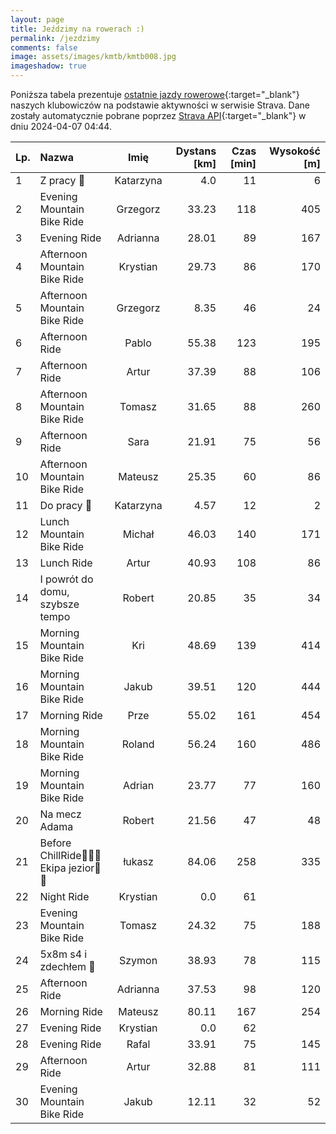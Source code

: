 ```yaml
---
layout: page
title: Jeździmy na rowerach :)
permalink: /jezdzimy
comments: false
image: assets/images/kmtb/kmtb008.jpg
imageshadow: true
---
```


Poniższa tabela prezentuje [ostatnie jazdy rowerowe](https://www.strava.com/clubs/336381){:target="_blank"} naszych klubowiczów na podstawie aktywności w serwisie Strava. Dane zostały automatycznie pobrane poprzez [Strava API](https://developers.strava.com/docs/reference/#api-Clubs-getClubActivitiesById){:target="_blank"} w dniu 2024-04-07 04:44.

Lp. | Nazwa | Imię | Dystans [km] | Czas [min] | Wysokość [m]
:--- | :--- | :---: | ---: | ---: | ---:
1|Z pracy 🚴|Katarzyna|4.0|11|6
2|Evening Mountain Bike Ride|Grzegorz|33.23|118|405
3|Evening Ride|Adrianna|28.01|89|167
4|Afternoon Mountain Bike Ride|Krystian|29.73|86|170
5|Afternoon Mountain Bike Ride|Grzegorz|8.35|46|24
6|Afternoon Ride|Pablo|55.38|123|195
7|Afternoon Ride|Artur|37.39|88|106
8|Afternoon Mountain Bike Ride|Tomasz|31.65|88|260
9|Afternoon Ride|Sara|21.91|75|56
10|Afternoon Mountain Bike Ride|Mateusz|25.35|60|86
11|Do pracy 🚴|Katarzyna|4.57|12|2
12|Lunch Mountain Bike Ride|Michał|46.03|140|171
13|Lunch Ride|Artur|40.93|108|86
14|I powrót do domu, szybsze tempo|Robert|20.85|35|34
15|Morning Mountain Bike Ride|Kri|48.69|139|414
16|Morning Mountain Bike Ride|Jakub|39.51|120|444
17|Morning Ride|Prze|55.02|161|454
18|Morning Mountain Bike Ride|Roland|56.24|160|486
19|Morning Mountain Bike Ride|Adrian|23.77|77|160
20|Na mecz Adama|Robert|21.56|47|48
21|Before ChillRide🚴‍♂️🌊Ekipa jezior🌊🌄|łukasz|84.06|258|335
22|Night Ride|Krystian|0.0|61|
23|Evening Mountain Bike Ride|Tomasz|24.32|75|188
24|5x8m s4 i zdechłem 🫢|Szymon|38.93|78|115
25|Afternoon Ride|Adrianna|37.53|98|120
26|Morning Ride|Mateusz|80.11|167|254
27|Evening Ride|Krystian|0.0|62|
28|Evening Ride|Rafal|33.91|75|145
29|Afternoon Ride|Artur|32.88|81|111
30|Evening Mountain Bike Ride|Jakub|12.11|32|52
